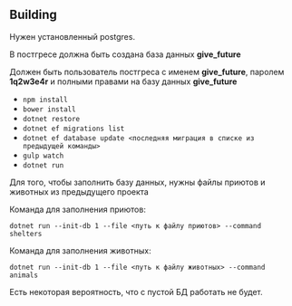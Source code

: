 ## Building


Нужен установленный postgres.

В постгресе должна быть создана база данных **give_future**

Должен быть пользователь постгреса с именем **give_future**,
паролем **1q2w3e4r** и полными правами на базу данных **give_future**

* `npm install`
* `bower install`
* `dotnet restore`
* `dotnet ef migrations list`
* `dotnet ef database update <последняя миграция в списке из предыдущей команды>`
* `gulp watch`
* `dotnet run`

Для того, чтобы заполнить базу данных, нужны файлы приютов и животных из предыдущего проекта

Команда для заполнения приютов:

`dotnet run --init-db 1 --file <путь к файлу приютов> --command shelters`

Команда для заполнения животных:

`dotnet run --init-db 1 --file <путь к файлу животных> --command animals`

Есть некоторая вероятность, что с пустой БД работать не будет.
